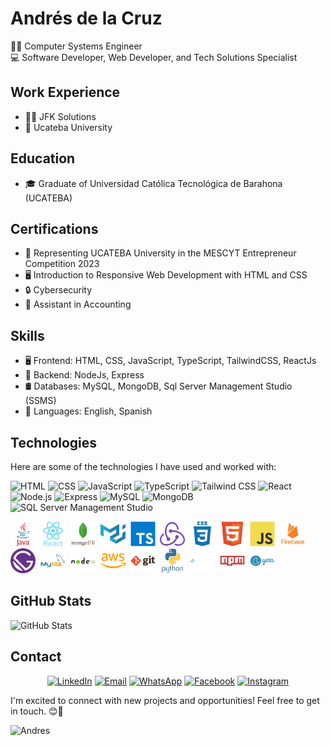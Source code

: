 # Andrés de la Cruz

👨‍💻 Computer Systems Engineer \
💻 Software Developer, Web Developer, and Tech Solutions Specialist

## Work Experience

- 👨‍💼 JFK Solutions
- 🏫 Ucateba University

## Education

- 🎓 Graduate of Universidad Católica Tecnológica de Barahona (UCATEBA)

## Certifications

- 📑 Representing UCATEBA University in the MESCYT Entrepreneur Competition 2023
- 🖥️ Introduction to Responsive Web Development with HTML and CSS
- 🔒 Cybersecurity
- 📑 Assistant in Accounting

## Skills

- 🖥️ Frontend: HTML, CSS, JavaScript, TypeScript, TailwindCSS, ReactJs
- 🐞 Backend: NodeJs, Express
- 🛢️ Databases: MySQL, MongoDB, Sql Server Management Studio (SSMS)
- 🧠 Languages: English, Spanish

## Technologies

Here are some of the technologies I have used and worked with:

![HTML](https://img.shields.io/badge/-HTML-orange?logo=html5&logoColor=white&style=flat) ![CSS](https://img.shields.io/badge/-CSS-blue?logo=css3&logoColor=white&style=flat) ![JavaScript](https://img.shields.io/badge/-JavaScript-yellow?logo=javascript&logoColor=white&style=flat) ![TypeScript](https://img.shields.io/badge/-TypeScript-blue?logo=typescript&logoColor=white&style=flat) ![Tailwind CSS](https://img.shields.io/badge/-TailwindCSS-38B2AC?logo=tailwind-css&logoColor=white&style=flat) ![React](https://img.shields.io/badge/-React-61DAFB?logo=react&logoColor=white&style=flat) ![Node.js](https://img.shields.io/badge/-Node.js-339933?logo=node.js&logoColor=white&style=flat) ![Express](https://img.shields.io/badge/-Express-000000?logo=express&logoColor=white&style=flat) ![MySQL](https://img.shields.io/badge/-MySQL-4479A1?logo=mysql&logoColor=white&style=flat) ![MongoDB](https://img.shields.io/badge/-MongoDB-47A248?logo=mongodb&logoColor=white&style=flat) ![SQL Server Management Studio](https://img.shields.io/badge/-SQL%20Server%20Management%20Studio-CC2927?logo=microsoft-sql-server&logoColor=white&style=flat)

<div>
  <img src="https://github.com/devicons/devicon/blob/master/icons/java/java-original-wordmark.svg" title="Java" alt="Java" width="40" height="40"/>&nbsp;
  <img src="https://github.com/devicons/devicon/blob/master/icons/react/react-original-wordmark.svg" title="React" alt="React" width="40" height="40"/>&nbsp;
  <img src="https://github.com/devicons/devicon/blob/master/icons/mongodb/mongodb-original-wordmark.svg" title="Spring" alt="MongoDB" width="40" height="40"/>&nbsp;
  <img src="https://github.com/devicons/devicon/blob/master/icons/materialui/materialui-original.svg" title="Material UI" alt="Material UI" width="40" height="40"/>&nbsp;
  <img src="https://github.com/devicons/devicon/blob/master/icons/typescript/typescript-original.svg" title="Flutter" alt="Typescript" width="40" height="40"/>&nbsp;
  <img src="https://github.com/devicons/devicon/blob/master/icons/redux/redux-original.svg" title="Redux" alt="Redux " width="40" height="40"/>&nbsp;
  <img src="https://github.com/devicons/devicon/blob/master/icons/css3/css3-plain-wordmark.svg"  title="CSS3" alt="CSS" width="40" height="40"/>&nbsp;
  <img src="https://github.com/devicons/devicon/blob/master/icons/html5/html5-original.svg" title="HTML5" alt="HTML" width="40" height="40"/>&nbsp;
  <img src="https://github.com/devicons/devicon/blob/master/icons/javascript/javascript-original.svg" title="JavaScript" alt="JavaScript" width="40" height="40"/>&nbsp;
  <img src="https://github.com/devicons/devicon/blob/master/icons/firebase/firebase-plain-wordmark.svg" title="Firebase" alt="Firebase" width="40" height="40"/>&nbsp;
  <img src="https://github.com/devicons/devicon/blob/master/icons/gatsby/gatsby-original.svg" title="Gatsby"  alt="Gatsby" width="40" height="40"/>&nbsp;
  <img src="https://github.com/devicons/devicon/blob/master/icons/mysql/mysql-original-wordmark.svg" title="MySQL"  alt="MySQL" width="40" height="40"/>&nbsp;
  <img src="https://github.com/devicons/devicon/blob/master/icons/nodejs/nodejs-original-wordmark.svg" title="NodeJS" alt="NodeJS" width="40" height="40"/>&nbsp;
  <img src="https://github.com/devicons/devicon/blob/master/icons/amazonwebservices/amazonwebservices-plain-wordmark.svg" title="AWS" alt="AWS" width="40" height="40"/>&nbsp;
  <img src="https://github.com/devicons/devicon/blob/master/icons/git/git-original-wordmark.svg" title="Git" **alt="Git" width="40" height="40"/>&nbsp;
    <img src="https://github.com/devicons/devicon/blob/master/icons/python/python-original-wordmark.svg" title="Python" **alt="Git" width="40" height="40"/>&nbsp;
    <img src="https://github.com/devicons/devicon/blob/master/icons/tailwindcss/tailwindcss-original-wordmark.svg" title="TailwindCSS" **alt="Git" width="40" height="40"/>&nbsp;
      <img src="https://github.com/devicons/devicon/blob/master/icons/npm/npm-original-wordmark.svg" title="Npm" **alt="Npm" width="40" height="40"/>&nbsp;
    <img src="https://github.com/devicons/devicon/blob/master/icons/yarn/yarn-original-wordmark.svg" title="Yarn" **alt="Git" width="40" height="40"/>&nbsp;
</div>

## GitHub Stats

![GitHub Stats](https://github-readme-stats.vercel.app/api?username=UvilleraMente&show_icons=true&theme=radical)

## Contact

<div align="center">
  <a href="https://www.linkedin.com/in/andrés-de-la-cruz-4b7a46272/" target="_blank"><img alt="LinkedIn" src="https://img.shields.io/badge/-LinkedIn-blue?style=for-the-badge&logo=linkedin&logoColor=white" /></a>
  <a href="mailto:tfdrey98@gmail.com" target="_blank"><img alt="Email" src="https://img.shields.io/badge/-Email-red?style=for-the-badge&logo=gmail&logoColor=white" /></a>
  <a href="https://wa.me/18093718402" target="_blank"><img alt="WhatsApp" src="https://img.shields.io/badge/-WhatsApp-brightgreen?style=for-the-badge&logo=whatsapp&logoColor=white" /></a>
  <a href="https://www.facebook.com/AndresDlcrz27" target="_blank"><img alt="Facebook" src="https://img.shields.io/badge/-Facebook-blue?style=for-the-badge&logo=facebook&logoColor=white" /></a>
  <a href="https://www.instagram.com/uvilleramente_/" target="_blank"><img alt="Instagram" src="https://img.shields.io/badge/-Instagram-pink?style=for-the-badge&logo=instagram&logoColor=white" /></a>
</div>

I'm excited to connect with new projects and opportunities! Feel free to get in touch. 😊🚀

![Andres](https://github.com/UvilleraMente/UvilleraMente/assets/106884946/9a64dd1f-80d0-4078-a221-e62f66bec9c4)
